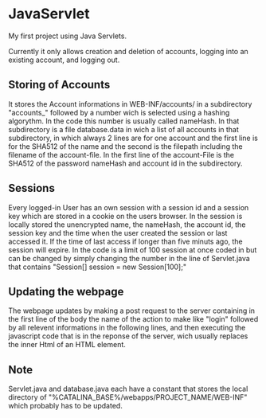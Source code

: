 # JavaServlet
My first project using Java Servlets.

Currently it only allows creation and deletion of accounts, logging into an existing account, and logging out.

## Storing of Accounts
It stores the Account informations in WEB-INF/accounts/ in a subdirectory "accounts_" followed by a number wich is selected using a hashing algorythm. In the code this number is usually called nameHash. 
In that subdirectory is a file database.data in wich a list of all accounts in that subdirectory, in which always 2 lines are for one account and the first line is for the SHA512 of the name and the second is the filepath including the filename of the account-file.
In the first line of the account-File is the SHA512 of the password nameHash and account id in the subdirectory.

## Sessions
Every logged-in User has an own session with a session id and a session key which are stored in a cookie on the users browser.
In the session is locally stored the unencrypted name, the nameHash, the account id, the session key and the time when the user created the session or last accessed it.
If the time of last access if longer than five minuts ago, the session will expire.
In the code is a limit of 100 session at once coded in but can be changed by simply changing the number in the line of Servlet.java that contains "Session[] session = new Session[100];"

## Updating the webpage
The webpage updates by making a post request to the server containing in the first line of the body the name of the action to make like "login" followed by all relevent informations in the following lines, and then executing the javascript code that is in the reponse of the server, wich usually replaces the inner Html of an HTML element.

## Note
Servlet.java and database.java each have a constant that stores the local directory of "%CATALINA_BASE%/webapps/PROJECT_NAME/WEB-INF" which probably has to be updated.
